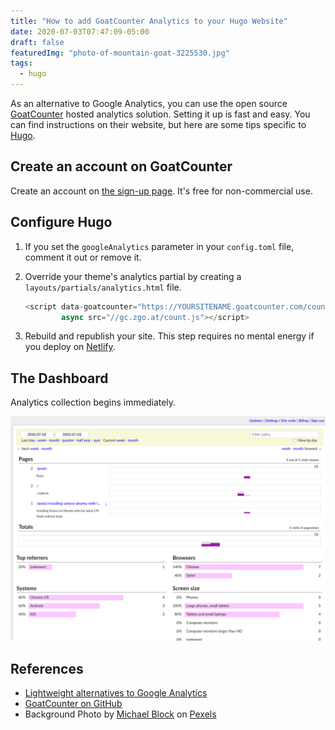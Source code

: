 ```yaml
---
title: "How to add GoatCounter Analytics to your Hugo Website"
date: 2020-07-03T07:47:09-05:00
draft: false
featuredImg: "photo-of-mountain-goat-3225530.jpg"
tags: 
  - hugo
---
```


As an alternative to Google Analytics, you can use the open source
[GoatCounter](https://www.goatcounter.com/) hosted analytics solution. Setting
it up is fast and easy. You can find instructions on their website, but here are
some tips specific to [Hugo](https://gohugo.io/).

## Create an account on GoatCounter

Create an account on [the sign-up page](https://www.goatcounter.com/signup).
It's free for non-commercial use.

## Configure Hugo

1. If you set the `googleAnalytics` parameter in your `config.toml` file,
   comment it out or remove it.

1. Override your theme's analytics partial by creating a
   `layouts/partials/analytics.html` file.

    ```js
    <script data-goatcounter="https://YOURSITENAME.goatcounter.com/count"
            async src="//gc.zgo.at/count.js"></script>
    ```

1. Rebuild and republish your site. This step requires no mental energy if you
   deploy on [Netlify](https://www.netlify.com/).

## The Dashboard

Analytics collection begins immediately.

![GoatCounter Dashboard](goatcounter-dashboard.png)

## References

* [Lightweight alternatives to Google Analytics](https://lwn.net/Articles/822568/)
* [GoatCounter on GitHub](https://github.com/zgoat/goatcounter)
* Background Photo by [Michael
  Block](https://www.pexels.com/@michael-block-1691617?utm_content=attributionCopyText&utm_medium=referral&utm_source=pexels)
  on
  [Pexels](https://www.pexels.com/photo/photo-of-mountain-goat-3225530/?utm_content=attributionCopyText&utm_medium=referral&utm_source=pexels)
